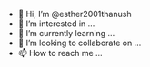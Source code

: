 - 👋 Hi, I’m @esther2001thanush
- 👀 I’m interested in ...
- 🌱 I’m currently learning ...
- 💞️ I’m looking to collaborate on ...
- 📫 How to reach me ...

<!---
esther2001thanush/esther2001thanush is a ✨ special ✨ repository because its `README.md` (this file) appears on your GitHub profile.
You can click the Preview link to take a look at your changes.
--->
